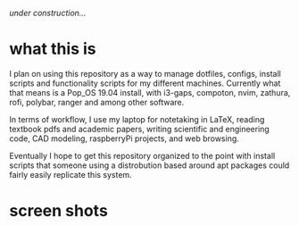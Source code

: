 *under construction...*

# what this is
I plan on using this repository as a way to manage dotfiles, configs, install scripts and functionality scripts for my different machines. Currently what that means is a Pop_OS 19.04 install, with i3-gaps, compoton, nvim, zathura, rofi, polybar, ranger and among other software. 

In terms of workflow, I use my laptop for notetaking in LaTeX, reading textbook pdfs and academic papers, writing scientific and engineering code, CAD modeling, raspberryPi projects, and web browsing. 

Eventually I hope to get this repository organized to the point with install scripts that someone using a distrobution based around apt packages could fairly easily replicate this system.

# screen shots
